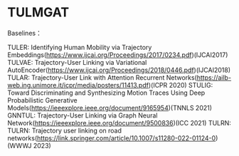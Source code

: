 # TULMGAT
Baselines：

TULER: Identifying Human Mobility via Trajectory Embeddings(https://www.ijcai.org/Proceedings/2017/0234.pdf)(IJCAI2017)
TULVAE: Trajectory-User Linking via Variational AutoEncoder(https://www.ijcai.org/Proceedings/2018/0446.pdf)(IJCAI2018)
TULAR:  Trajectory-User Link with Attention Recurrent Networks(https://ailb-web.ing.unimore.it/icpr/media/posters/11413.pdf)(ICPR 2020)
STULIG: Toward Discriminating and Synthesizing Motion Traces Using Deep Probabilistic Generative Models(https://ieeexplore.ieee.org/document/9165954)(TNNLS 2021)
GNNTUL: Trajectory-User Linking via Graph Neural Network(https://ieeexplore.ieee.org/document/9500836)(ICC 2021)
TULRN: TULRN: Trajectory user linking on road networks(https://link.springer.com/article/10.1007/s11280-022-01124-0)(WWWJ 2023)

